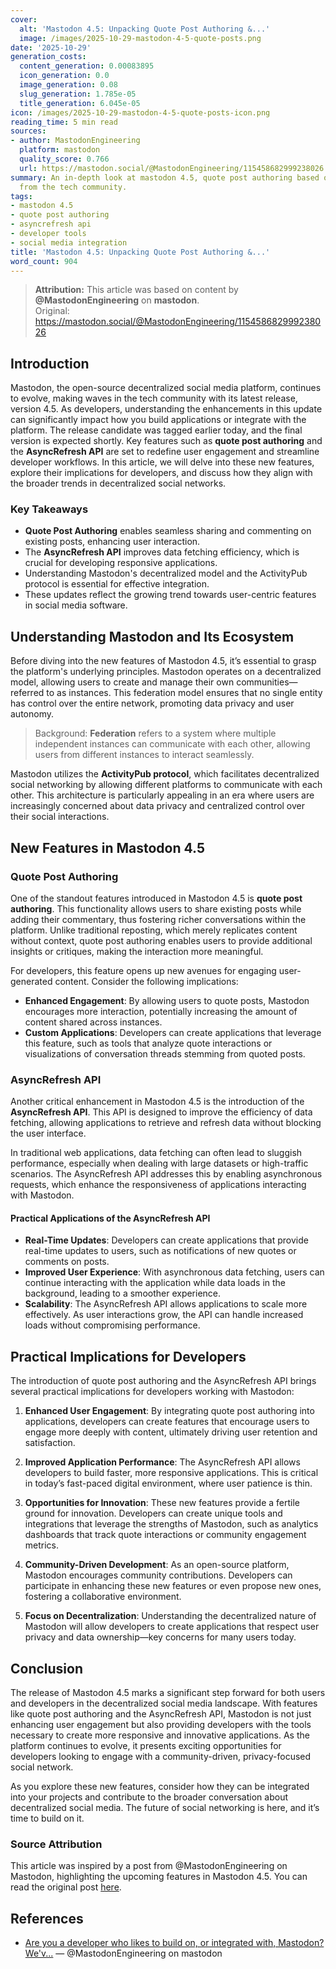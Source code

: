 ```yaml
---
cover:
  alt: 'Mastodon 4.5: Unpacking Quote Post Authoring &...'
  image: /images/2025-10-29-mastodon-4-5-quote-posts.png
date: '2025-10-29'
generation_costs:
  content_generation: 0.00083895
  icon_generation: 0.0
  image_generation: 0.08
  slug_generation: 1.785e-05
  title_generation: 6.045e-05
icon: /images/2025-10-29-mastodon-4-5-quote-posts-icon.png
reading_time: 5 min read
sources:
- author: MastodonEngineering
  platform: mastodon
  quality_score: 0.766
  url: https://mastodon.social/@MastodonEngineering/115458682999238026
summary: An in-depth look at mastodon 4.5, quote post authoring based on insights
  from the tech community.
tags:
- mastodon 4.5
- quote post authoring
- asyncrefresh api
- developer tools
- social media integration
title: 'Mastodon 4.5: Unpacking Quote Post Authoring &...'
word_count: 904
---
```


> **Attribution:** This article was based on content by **@MastodonEngineering** on **mastodon**.  
> Original: https://mastodon.social/@MastodonEngineering/115458682999238026

## Introduction

Mastodon, the open-source decentralized social media platform, continues to evolve, making waves in the tech community with its latest release, version 4.5. As developers, understanding the enhancements in this update can significantly impact how you build applications or integrate with the platform. The release candidate was tagged earlier today, and the final version is expected shortly. Key features such as **quote post authoring** and the **AsyncRefresh API** are set to redefine user engagement and streamline developer workflows. In this article, we will delve into these new features, explore their implications for developers, and discuss how they align with the broader trends in decentralized social networks.

### Key Takeaways
- **Quote Post Authoring** enables seamless sharing and commenting on existing posts, enhancing user interaction.
- The **AsyncRefresh API** improves data fetching efficiency, which is crucial for developing responsive applications.
- Understanding Mastodon's decentralized model and the ActivityPub protocol is essential for effective integration.
- These updates reflect the growing trend towards user-centric features in social media software.

## Understanding Mastodon and Its Ecosystem

Before diving into the new features of Mastodon 4.5, it’s essential to grasp the platform's underlying principles. Mastodon operates on a decentralized model, allowing users to create and manage their own communities—referred to as instances. This federation model ensures that no single entity has control over the entire network, promoting data privacy and user autonomy.

> Background: **Federation** refers to a system where multiple independent instances can communicate with each other, allowing users from different instances to interact seamlessly.

Mastodon utilizes the **ActivityPub protocol**, which facilitates decentralized social networking by allowing different platforms to communicate with each other. This architecture is particularly appealing in an era where users are increasingly concerned about data privacy and centralized control over their social interactions.

## New Features in Mastodon 4.5

### Quote Post Authoring

One of the standout features introduced in Mastodon 4.5 is **quote post authoring**. This functionality allows users to share existing posts while adding their commentary, thus fostering richer conversations within the platform. Unlike traditional reposting, which merely replicates content without context, quote post authoring enables users to provide additional insights or critiques, making the interaction more meaningful.

For developers, this feature opens up new avenues for engaging user-generated content. Consider the following implications:
- **Enhanced Engagement**: By allowing users to quote posts, Mastodon encourages more interaction, potentially increasing the amount of content shared across instances.
- **Custom Applications**: Developers can create applications that leverage this feature, such as tools that analyze quote interactions or visualizations of conversation threads stemming from quoted posts.

### AsyncRefresh API

Another critical enhancement in Mastodon 4.5 is the introduction of the **AsyncRefresh API**. This API is designed to improve the efficiency of data fetching, allowing applications to retrieve and refresh data without blocking the user interface. 

In traditional web applications, data fetching can often lead to sluggish performance, especially when dealing with large datasets or high-traffic scenarios. The AsyncRefresh API addresses this by enabling asynchronous requests, which enhance the responsiveness of applications interacting with Mastodon.

#### Practical Applications of the AsyncRefresh API
- **Real-Time Updates**: Developers can create applications that provide real-time updates to users, such as notifications of new quotes or comments on posts.
- **Improved User Experience**: With asynchronous data fetching, users can continue interacting with the application while data loads in the background, leading to a smoother experience.
- **Scalability**: The AsyncRefresh API allows applications to scale more effectively. As user interactions grow, the API can handle increased loads without compromising performance.

## Practical Implications for Developers

The introduction of quote post authoring and the AsyncRefresh API brings several practical implications for developers working with Mastodon:

1. **Enhanced User Engagement**: By integrating quote post authoring into applications, developers can create features that encourage users to engage more deeply with content, ultimately driving user retention and satisfaction.

2. **Improved Application Performance**: The AsyncRefresh API allows developers to build faster, more responsive applications. This is critical in today’s fast-paced digital environment, where user patience is thin.

3. **Opportunities for Innovation**: These new features provide a fertile ground for innovation. Developers can create unique tools and integrations that leverage the strengths of Mastodon, such as analytics dashboards that track quote interactions or community engagement metrics.

4. **Community-Driven Development**: As an open-source platform, Mastodon encourages community contributions. Developers can participate in enhancing these new features or even propose new ones, fostering a collaborative environment.

5. **Focus on Decentralization**: Understanding the decentralized nature of Mastodon will allow developers to create applications that respect user privacy and data ownership—key concerns for many users today.

## Conclusion

The release of Mastodon 4.5 marks a significant step forward for both users and developers in the decentralized social media landscape. With features like quote post authoring and the AsyncRefresh API, Mastodon is not just enhancing user engagement but also providing developers with the tools necessary to create more responsive and innovative applications. As the platform continues to evolve, it presents exciting opportunities for developers looking to engage with a community-driven, privacy-focused social network.

As you explore these new features, consider how they can be integrated into your projects and contribute to the broader conversation about decentralized social media. The future of social networking is here, and it’s time to build on it.

### Source Attribution
This article was inspired by a post from @MastodonEngineering on Mastodon, highlighting the upcoming features in Mastodon 4.5. You can read the original post [here](https://mastodon.social/@MastodonEngineering/115458682999238026).

## References

- [Are you a developer who likes to build on, or integrated with, Mastodon? We'v...](https://mastodon.social/@MastodonEngineering/115458682999238026) — @MastodonEngineering on mastodon
